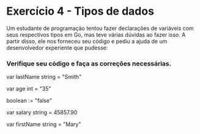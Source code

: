 # Exercício 4 - Tipos de dados

 Um estudante de programação tentou fazer declarações de variáveis com seus respectivos tipos em Go, mas teve várias dúvidas ao fazer isso. A partir disso, ele nos forneceu seu código e pediu a ajuda de um desenvolvedor experiente que pudesse:


### Verifique seu código e faça as correções necessárias.

   var lastName string = "Smith"

   var age int = "35"

   boolean := "false"

   var salary string = 45857.90

   var firstName string = "Mary"
